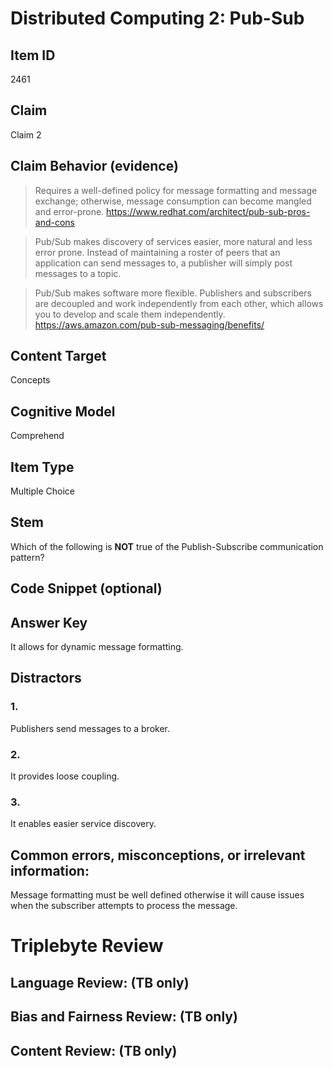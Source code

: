# Distributed Computing 2: Pub-Sub

## Item ID
2461

## Claim
Claim 2

## Claim Behavior (evidence)
> Requires a well-defined policy for message formatting and message exchange; otherwise, message consumption can become mangled and error-prone.
> https://www.redhat.com/architect/pub-sub-pros-and-cons

> Pub/Sub makes discovery of services easier, more natural and less error prone. Instead of maintaining a roster of peers that an application can send messages to, a publisher will simply post messages to a topic.

> Pub/Sub makes software more flexible. Publishers and subscribers are decoupled and work independently from each other, which allows you to develop and scale them independently.
> https://aws.amazon.com/pub-sub-messaging/benefits/

## Content Target
Concepts

## Cognitive Model
Comprehend

## Item Type
Multiple Choice

## Stem
Which of the following is **NOT** true of the Publish-Subscribe communication pattern?

## Code Snippet (optional)

## Answer Key
It allows for dynamic message formatting.

## Distractors
### 1.
Publishers send messages to a broker.

### 2.
It provides loose coupling.

### 3.
It enables easier service discovery.

## Common errors, misconceptions, or irrelevant information:
Message formatting must be well defined otherwise it will cause issues when the subscriber attempts to process the message.

# Triplebyte Review

## Language Review: (TB only)

## Bias and Fairness Review: (TB only)

## Content Review: (TB only)

